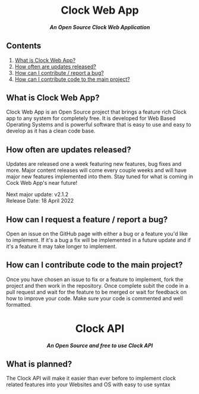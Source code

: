<h1 align="center">Clock Web App</h1>
<h5 align="center">An Open Source Clock Web Application</h5>
<h2>Contents</h2>
<ol>
<li><a href="#1">What is Clock Web App?</a></li>
<li><a href="#2">How often are updates released?</a></li>
<li><a href="#3">How can I contribute / report a bug?</a></li>
<li><a href="#4">How can I contribute code to the main project?</a></li>
</ol>
<h2 id="1">What is Clock Web App?</h2>
<p>Clock Web App is an Open Source project that brings a feature rich Clock app to any system for completely free. It is developed for Web Based Operating Systems and is powerful software that is easy to use and easy to develop as it has a clean code base.</p>
<h2 id="2">How often are updates released?</h2>
<p>Updates are released one a week featuring new features, bug fixes and more. Major content releases will come every couple weeks and will have major new features implemented into them. Stay tuned for what is coming in Cock Web App's near future!</p>
<p>Next major update: v2.1.2<br>Release Date: 18 April 2022</p>
<h2 id="3">How can I request a feature / report a bug?</h2>
<p>Open an issue on the GitHub page with either a bug or a feature you'd like to implement. If it's a bug a fix will be implemented in a future update and if it's a feature it may take longer to implement.</p>
<h2 id="4">How can I contribute code to the main project?</h2>
<p>Once you have chosen an issue to fix or a feature to implement, fork the project and then work in the repository. Once complete subit the code in a pull request and wait for the feature to be merged or wait for feedback on how to improve your code. Make sure your code is commented and well formatted.</p>
<!-- API -->
<h1 align="center">Clock API</h1>
<h5 align="center">An Open Source and free to use Clock API</h5>
<h2>What is planned?</h2>
<p>The Clock API will make it easier than ever before to implement clock related features into your Websites and OS with easy to use syntax</p>
